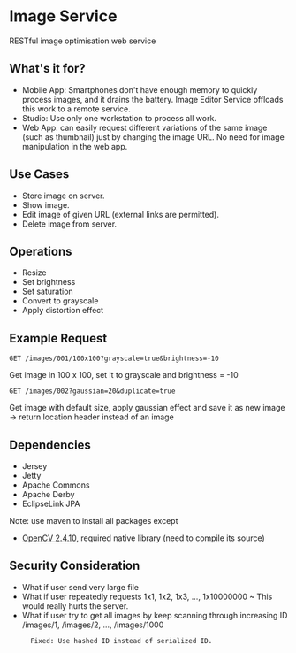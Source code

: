 # Image Service
RESTful image optimisation web service

## What's it for?
* Mobile App: Smartphones don't have enough memory to quickly process images, and it drains the battery.  Image Editor Service offloads this work to a remote service.
* Studio: Use only one workstation to process all work.
* Web App: can easily request different variations of the same image (such as thumbnail) just by changing the image URL. No need for image manipulation in the web app.

## Use Cases
* Store image on server.
* Show image.
* Edit image of given URL (external links are permitted).
* Delete image from server.

## Operations ##
* Resize
* Set brightness
* Set saturation
* Convert to grayscale
* Apply distortion effect

## Example Request
```
GET /images/001/100x100?grayscale=true&brightness=-10
```

Get image in 100 x 100, set it to grayscale and brightness = -10

```
GET /images/002?gaussian=20&duplicate=true
```
Get image with default size, apply gaussian effect and save it as new image
-> return location header instead of an image

## Dependencies
* Jersey
* Jetty
* Apache Commons
* Apache Derby
* EclipseLink JPA

Note: use maven to install all packages except
* [OpenCV 2.4.10](http://opencv.org), required native library (need to compile its source)

## Security Consideration
* What if user send very large file
* What if user repeatedly requests  1x1, 1x2, 1x3, ..., 1x10000000 ~ This would really hurts the server.
* What if user try to get all images by keep scanning through increasing ID /images/1, /images/2, ..., /images/1000
  ```
    Fixed: Use hashed ID instead of serialized ID.
  ```